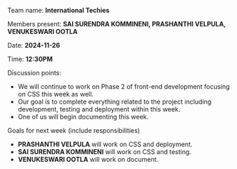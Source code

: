 Team name: **International Techies**  

Members present: **SAI SURENDRA KOMMINENI, PRASHANTHI VELPULA, VENUKESWARI OOTLA**  

Date: **2024-11-26**  

Time: **12:30PM**  

Discussion points: 

* We will continue to work on Phase 2 of front-end development focusing on CSS this week as well.    
* Our goal is to complete everything related to the project including development, testing and deployment within this week. 
* One of us will begin documenting this week.           

Goals for next week (include responsibilities)

* **PRASHANTHI VELPULA** will work on CSS and deployment.        
* **SAI SURENDRA KOMMINENI** will work on CSS and testing.      
* **VENUKESWARI OOTLA** will work on document.   
